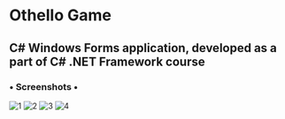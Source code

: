 # **Othello Game**
## **C# Windows Forms application, developed as a part of C# .NET Framework course**
### **• Screenshots  •**
![1](https://user-images.githubusercontent.com/57150148/87443663-73008380-c5fe-11ea-9a50-71bd6ee6376f.JPG)
![2](https://user-images.githubusercontent.com/57150148/87443668-73991a00-c5fe-11ea-8206-94ea9b45e4b7.JPG)
![3](https://user-images.githubusercontent.com/57150148/87443669-7431b080-c5fe-11ea-9310-41b7015c436d.JPG)
![4](https://user-images.githubusercontent.com/57150148/87443671-7431b080-c5fe-11ea-9573-1cc8b8b6467e.JPG)
